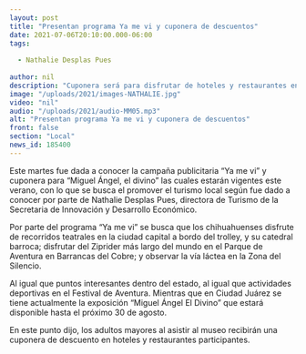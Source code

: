 ```yaml
---
layout: post
title: "Presentan programa Ya me vi y cuponera de descuentos"
date: 2021-07-06T20:10:00.000-06:00
tags:
  
  - Nathalie Desplas Pues
  
author: nil
description: "Cuponera será para disfrutar de hoteles y restaurantes en Ciudad Juárez."
image: "/uploads/2021/images-NATHALIE.jpg"
video: "nil"
audio: "/uploads/2021/audio-MM05.mp3"
alt: "Presentan programa Ya me vi y cuponera de descuentos"
front: false
section: "Local"
news_id: 185400
---
```


Este martes fue dada a conocer la campaña publicitaria “Ya me vi” y cuponera para “Miguel Ángel, el divino” las cuales estarán vigentes este verano, con lo que se busca el promover el turismo local según fue dado a conocer por parte de Nathalie Desplas Pues, directora de Turismo de la Secretaria de Innovación y Desarrollo Económico.

Por parte del programa “Ya me vi” se busca que los chihuahuenses disfrute de recorridos teatrales en la ciudad capital a bordo del trolley, y su catedral barroca; disfrutar del  Ziprider más largo del mundo en el Parque de Aventura en Barrancas del Cobre; y observar la vía láctea en la Zona del Silencio.

Al igual que puntos interesantes dentro del estado, al igual que actividades deportivas en el Festival de Aventura. Mientras que en Ciudad Juárez se tiene actualmente la exposición “Miguel Ángel El Divino” que estará disponible hasta el próximo 30 de agosto. 

En este punto dijo, los adultos mayores al asistir al museo recibirán una cuponera de descuento en hoteles y restaurantes participantes.
